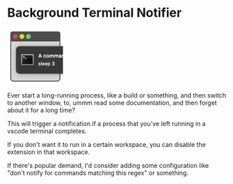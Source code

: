 Background Terminal Notifier
============================

![icon](icon.png)

Ever start a long-running process, like a build or something, and then switch to another window, to, ummm read some documentation, and then forget about it for a long time?

This will trigger a notification if a process that you've left running in a vscode terminal completes.

If you don't want it to run in a certain workspace, you can disable the extension in that workspace.

If there's popular demand, I'd consider adding some configuration like "don't notify for commands matching this regex" or something.
